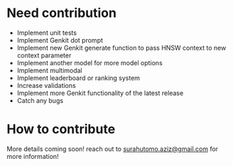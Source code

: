 # Need contribution
- Implement unit tests
- Implement Genkit dot prompt
- Implement new Genkit generate function to pass HNSW context to new context parameter
- Implement another model for more model options
- Implement multimodal
- Implement leaderboard or ranking system
- Increase validations
- Implement more Genkit functionality of the latest release
- Catch any bugs


# How to contribute
More details coming soon! reach out to surahutomo.aziz@gmail.com for more information!